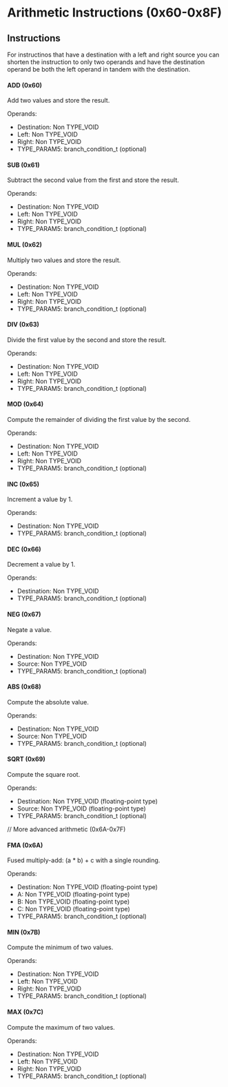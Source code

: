 # Arithmetic Instructions (0x60-0x8F)

## Instructions

For instructinos that have a destination with a left and right source you can shorten the instruction to only two operands and have the destination operand be both the left operand in tandem with the destination.

#### ADD (0x60)
Add two values and store the result.

Operands:
- Destination: Non TYPE_VOID
- Left: Non TYPE_VOID
- Right: Non TYPE_VOID
- TYPE_PARAM5: branch_condition_t (optional)

#### SUB (0x61)
Subtract the second value from the first and store the result.

Operands:
- Destination: Non TYPE_VOID
- Left: Non TYPE_VOID
- Right: Non TYPE_VOID
- TYPE_PARAM5: branch_condition_t (optional)

#### MUL (0x62)
Multiply two values and store the result.

Operands:
- Destination: Non TYPE_VOID
- Left: Non TYPE_VOID
- Right: Non TYPE_VOID
- TYPE_PARAM5: branch_condition_t (optional)

#### DIV (0x63)
Divide the first value by the second and store the result.

Operands:
- Destination: Non TYPE_VOID
- Left: Non TYPE_VOID
- Right: Non TYPE_VOID
- TYPE_PARAM5: branch_condition_t (optional)

#### MOD (0x64)
Compute the remainder of dividing the first value by the second.

Operands:
- Destination: Non TYPE_VOID
- Left: Non TYPE_VOID
- Right: Non TYPE_VOID
- TYPE_PARAM5: branch_condition_t (optional)

#### INC (0x65)
Increment a value by 1.

Operands:
- Destination: Non TYPE_VOID
- TYPE_PARAM5: branch_condition_t (optional)

#### DEC (0x66)
Decrement a value by 1.

Operands:
- Destination: Non TYPE_VOID
- TYPE_PARAM5: branch_condition_t (optional)

#### NEG (0x67)
Negate a value.

Operands:
- Destination: Non TYPE_VOID
- Source: Non TYPE_VOID
- TYPE_PARAM5: branch_condition_t (optional)

#### ABS (0x68)
Compute the absolute value.

Operands:
- Destination: Non TYPE_VOID
- Source: Non TYPE_VOID
- TYPE_PARAM5: branch_condition_t (optional)

#### SQRT (0x69)
Compute the square root.

Operands:
- Destination: Non TYPE_VOID (floating-point type)
- Source: Non TYPE_VOID (floating-point type)
- TYPE_PARAM5: branch_condition_t (optional)

// More advanced arithmetic (0x6A-0x7F)
#### FMA (0x6A)
Fused multiply-add: (a * b) + c with a single rounding.

Operands:
- Destination: Non TYPE_VOID (floating-point type)
- A: Non TYPE_VOID (floating-point type)
- B: Non TYPE_VOID (floating-point type)
- C: Non TYPE_VOID (floating-point type)
- TYPE_PARAM5: branch_condition_t (optional)

#### MIN (0x7B)
Compute the minimum of two values.

Operands:
- Destination: Non TYPE_VOID
- Left: Non TYPE_VOID
- Right: Non TYPE_VOID
- TYPE_PARAM5: branch_condition_t (optional)

#### MAX (0x7C)
Compute the maximum of two values.

Operands:
- Destination: Non TYPE_VOID
- Left: Non TYPE_VOID
- Right: Non TYPE_VOID
- TYPE_PARAM5: branch_condition_t (optional)
